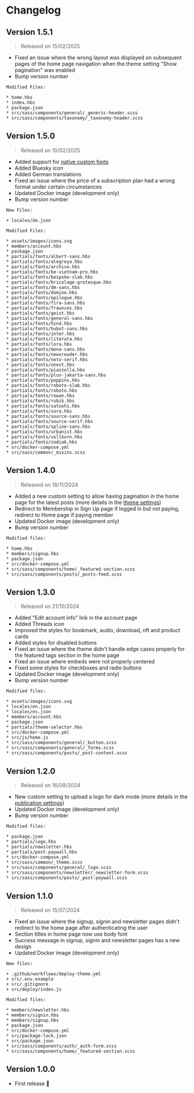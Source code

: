 # Changelog

## Version 1.5.1

> Released on 15/02/2025

* Fixed an issue where the wrong layout was displayed on subsequent pages of the home page navigation when the theme setting "Show pagination" was enabled
* Bump version number

````
Modified Files:

* home.hbs
* index.hbs
* package.json
* src/sass/components/general/_generic-header.scss
* src/sass/components/taxonomy/_taxonomy-header.scss
````

## Version 1.5.0

> Released on 10/02/2025

* Added support for [native custom fonts](/basics/theme-settings#native-custom-fonts)
* Added Bluesky icon
* Added German translations
* Fixed an issue where the price of a subscription plan had a wrong format under certain circumstances
* Updated Docker image (development only)
* Bump version number

````
New Files:

+ locales/de.json

Modified Files: 

* assets/images/icons.svg
* members/account.hbs
* package.json
* partials/fonts/albert-sans.hbs
* partials/fonts/alegreya.hbs
* partials/fonts/archivo.hbs
* partials/fonts/be-vietnam-pro.hbs
* partials/fonts/bespoke-slab.hbs
* partials/fonts/bricolage-grotesque.hbs
* partials/fonts/dm-sans.hbs
* partials/fonts/domine.hbs
* partials/fonts/epilogue.hbs
* partials/fonts/fira-sans.hbs
* partials/fonts/fraunces.hbs
* partials/fonts/geist.hbs
* partials/fonts/general-sans.hbs
* partials/fonts/hind.hbs
* partials/fonts/hubot-sans.hbs
* partials/fonts/inter.hbs
* partials/fonts/literata.hbs
* partials/fonts/lora.hbs
* partials/fonts/mona-sans.hbs
* partials/fonts/newsreader.hbs
* partials/fonts/noto-serif.hbs
* partials/fonts/onest.hbs
* partials/fonts/piazzolla.hbs
* partials/fonts/plus-jakarta-sans.hbs
* partials/fonts/poppins.hbs
* partials/fonts/roboto-slab.hbs
* partials/fonts/roboto.hbs
* partials/fonts/rowan.hbs
* partials/fonts/rubik.hbs
* partials/fonts/satoshi.hbs
* partials/fonts/sora.hbs
* partials/fonts/source-sans.hbs
* partials/fonts/source-serif.hbs
* partials/fonts/spline-sans.hbs
* partials/fonts/urbanist.hbs
* partials/fonts/vollkorn.hbs
* partials/fonts/zodiak.hbs
* src/docker-compose.yml
* src/sass/common/_mixins.scss
````

## Version 1.4.0

> Released on 18/11/2024

* Added a new custom setting to allow having pagination in the home page for the latest posts (more details in the [theme settings](/basics/theme-settings#show-pagination))
* Redirect to Membership in Sign Up page if logged in but not paying, redirect to Home page if paying member
* Updated Docker image (development only)
* Bump version number

````
Modified files:

* home.hbs
* members/signup.hbs
* package.json
* src/docker-compose.yml
* src/sass/components/home/_featured-section.scss
* src/sass/components/posts/_posts-feed.scss
````

## Version 1.3.0

> Released on 21/10/2024

* Added "Edit account info" link in the account page
* Added Threads icon
* Improved the styles for bookmark, audio, download, nft and product cards
* Added styles for disabled buttons
* Fixed an issue where the theme didn't handle edge cases properly for the featured tags section in the home page
* Fixed an issue where embeds were not properly centered
* Fixed some styles for checkboxes and radio buttons
* Updated Docker image (development only)
* Bump version number

````
Modified files:

* assets/images/icons.svg
* locales/en.json
* locales/es.json
* members/account.hbs
* package.json
* partials/theme-selector.hbs
* src/docker-compose.yml
* src/js/home.js
* src/sass/components/general/_button.scss
* src/sass/components/general/_forms.scss
* src/sass/components/posts/_post-content.scss
````

## Version 1.2.0

> Released on 16/09/2024

* New custom setting to upload a logo for dark mode (more details in the [publication settings](/basics/publication-settings#publication-logo))
* Updated Docker image (development only)
* Bump version number

````
Modified files:

* package.json
* partials/logo.hbs
* partials/newsletter.hbs
* partials/post-paywall.hbs
* src/docker-compose.yml
* src/sass/common/_theme.scss
* src/sass/components/general/_logo.scss
* src/sass/components/newsletter/_newsletter-form.scss
* src/sass/components/posts/_post-paywall.scss
````

## Version 1.1.0

> Released on 15/07/2024

* Fixed an issue where the signup, signin and newsletter pages didn't redirect to the home page after authenticating the user
* Section titles in home page now use body font
* Success message in signup, signin and newsletter pages has a new design
* Updated Docker image (development only)

````
New files:

+ .github/workflows/deploy-theme.yml
+ src/.env.example
+ src/.gitignore
+ src/deploy/index.js

Modified files:

* members/newsletter.hbs
* members/signin.hbs
* members/signup.hbs
* package.json
* src/docker-compose.yml
* src/package-lock.json
* src/package.json
* src/sass/components/auth/_auth-form.scss
* src/sass/components/home/_featured-section.scss
````

## Version 1.0.0

* First release 🎉
